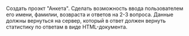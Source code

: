 Создать проэкт "Анкета". Сделать возможность ввода пользователем
его имени, фамилии, возвраста и ответов на 2-3 вопроса. Данные
должны вернуться на сервер, который в ответ должен вернуть статистику
по ответам в виде HTML-документа.
 
